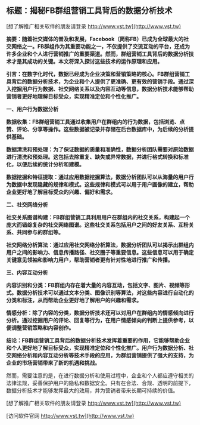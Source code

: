 ## **标题：揭秘FB群组营销工具背后的数据分析技术**

[想了解推广相关软件的朋友请登录 http://www.vst.tw](http://www.vst.tw)

**摘要：随着社交媒体的普及和发展，Facebook（简称FB）已成为全球最大的社交网络之一。FB群组作为其重要功能之一，不仅提供了交流互动的平台，还成为许多企业和个人进行营销推广的重要渠道。然而，群组营销工具背后的数据分析技术才是其成功的关键。本文将深入探讨这些技术的运作原理和应用。**

**引言：在数字化时代，数据已经成为企业决策和营销策略的核心。FB群组营销工具背后的数据分析技术，为企业和个人提供了更准确、更有效的营销手段。通过深入挖掘用户行为数据、社交网络关系以及内容互动等信息，数据分析技术能够帮助营销者更好地理解目标受众，实现精准定位和个性化推广。**

**一、用户行为数据分析**

**数据收集：FB群组营销工具通过收集用户在群组内的行为数据，包括浏览、点赞、评论、分享等操作。这些数据被记录并存储在后台数据库中，为后续的分析提供基础。**

**数据清洗和预处理：为了保证数据的质量和准确性，数据分析团队需要对原始数据进行清洗和预处理。这包括去除重复、缺失或异常数据，并进行格式转换和标准化，以便后续的统计分析和建模。**

**数据挖掘和特征提取：通过应用数据挖掘算法，数据分析团队可以从海量的用户行为数据中发现隐藏的规律和模式。这些规律和模式可以用于用户画像的建立，帮助企业更好地了解目标受众的兴趣、偏好和需求。**

**二、社交网络分析**

**社交关系图谱构建：FB群组营销工具利用用户在群组内的社交关系，构建起一个庞大而错综复杂的社交网络图谱。这些社交关系包括用户之间的好友关系、互粉关系、共同参与的群组等。**

**社交网络分析算法：通过应用社交网络分析算法，数据分析团队可以揭示出群组内用户之间的影响力、信息传播路径、社交圈子等重要信息。这些信息可以用于确定关键意见领袖和影响力用户，帮助营销者更有针对性地进行推广和传播。**

**三、内容互动分析**

**内容识别和分类：FB群组内存在着大量的内容互动，包括文字、图片、视频等形式。数据分析技术可以通过文本分类、图像识别等算法，对这些内容进行自动化的分类和标注，从而帮助企业更好地了解用户的兴趣和需求。**

**情感分析：除了内容的分类，数据分析技术还可以对用户在群组内的情感倾向进行分析。通过挖掘用户的评论、回复等行为，在用户情感倾向的判断上提供参考，以便调整营销策略和内容创作。**

**结论：FB群组营销工具背后的数据分析技术发挥着重要的作用，它能够帮助企业和个人更好地了解目标受众，实现精准定位和个性化推广。用户行为数据分析、社交网络分析和内容互动分析等技术手段的应用，为群组营销提供了强大的支持，为企业的市场营销带来了新的机遇和挑战。**

然而，需要注意的是，在进行数据分析和使用过程中，企业和个人都应遵守相关的法律法规，妥善保护用户的隐私和数据安全。只有在合法、合规、透明的前提下，数据分析技术才能够发挥最大的效用，并为营销者带来长期可持续的价值。

[想了解推广相关软件的朋友请登录 http://www.vst.tw](http://www.vst.tw)


[访问软件官网 http://www.vst.tw](http://www.vst.tw)

